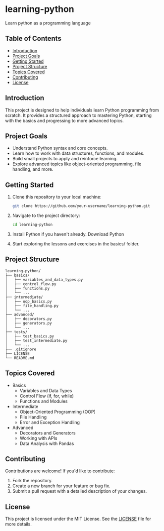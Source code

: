 # learning-python

Learn python as a programming language

## Table of Contents

- [Introduction](#introduction)
- [Project Goals](#project-goals)
- [Getting Started](#getting-started)
- [Project Structure](#project-structure)
- [Topics Covered](#topics-covered)
- [Contributing](#contributing)
- [License](#license)

## Introduction

This project is designed to help individuals learn Python programming from scratch. It provides a structured approach to mastering Python, starting with the basics and progressing to more advanced topics.

## Project Goals

- Understand Python syntax and core concepts.
- Learn how to work with data structures, functions, and modules.
- Build small projects to apply and reinforce learning.
- Explore advanced topics like object-oriented programming, file handling, and more.

## Getting Started

1. Clone this repository to your local machine:

   ```bash
   git clone https://github.com/your-username/learning-python.git
   ```

2. Navigate to the project directory:
   ```bash
   cd learning-python
   ```
3. Install Python if you haven't already. Download Python

4. Start exploring the lessons and exercises in the basics/ folder.

## Project Structure

```
learning-python/
├── basics/
│   ├── variables_and_data_types.py
│   ├── control_flow.py
│   ├── functions.py
│   └── ...
├── intermediate/
│   ├── oop_basics.py
│   ├── file_handling.py
│   └── ...
├── advanced/
│   ├── decorators.py
│   ├── generators.py
│   └── ...
├── tests/
│   ├── test_basics.py
│   ├── test_intermediate.py
│   └── ...
├── .gitignore
├── LICENSE
└── README.md
```

## Topics Covered

- Basics
  - Variables and Data Types
  - Control Flow (if, for, while)
  - Functions and Modules
- Intermediate
  - Object-Oriented Programming (OOP)
  - File Handling
  - Error and Exception Handling
- Advanced
  - Decorators and Generators
  - Working with APIs
  - Data Analysis with Pandas

## Contributing

Contributions are welcome! If you'd like to contribute:

1. Fork the repository.
2. Create a new branch for your feature or bug fix.
3. Submit a pull request with a detailed description of your changes.

## License

This project is licensed under the MIT License. See the [LICENSE](LICENSE) file for more details.
